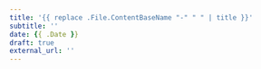 ```yaml
---
title: '{{ replace .File.ContentBaseName "-" " " | title }}'
subtitle: ''
date: {{ .Date }}
draft: true
external_url: ''
---
```

